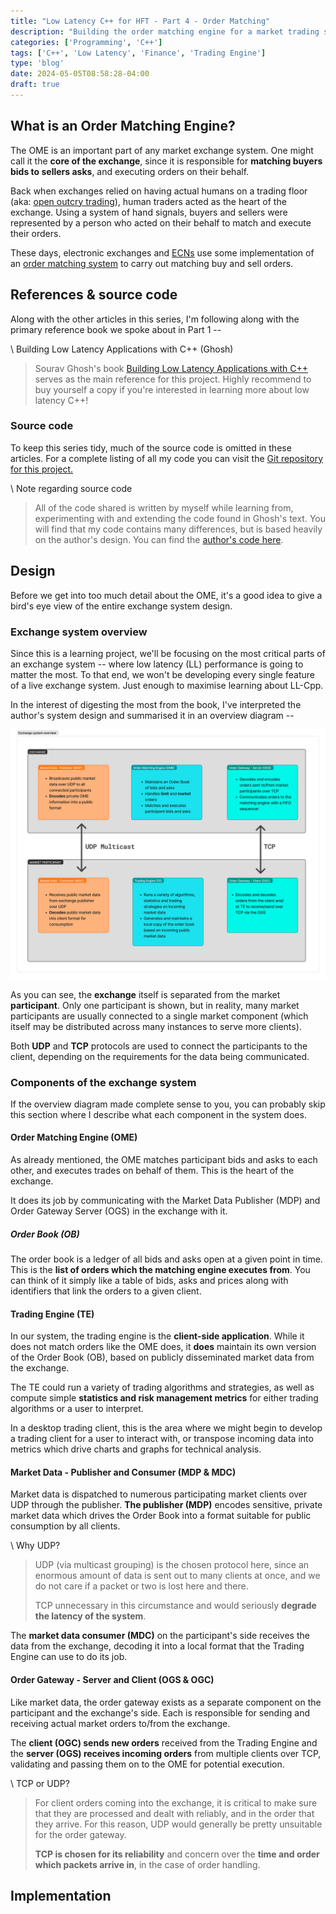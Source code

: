 ```yaml
---
title: "Low Latency C++ for HFT - Part 4 - Order Matching"
description: "Building the order matching engine for a market trading system"
categories: ['Programming', 'C++']
tags: ['C++', 'Low Latency', 'Finance', 'Trading Engine']
type: 'blog'
date: 2024-05-05T08:58:28-04:00
draft: true
---
```


## What is an Order Matching Engine?

The OME is an important part of any market exchange system. One might call it the **core of the exchange**, since it is responsible for **matching buyers bids to sellers asks**, and executing orders on their behalf.

Back when exchanges relied on having actual humans on a trading floor (aka: [open outcry trading](https://en.wikipedia.org/wiki/Open_outcry)), human traders acted as the heart of the exchange. Using a system of hand signals, buyers and sellers were represented by a person who acted on their behalf to match and execute their orders.

These days, electronic exchanges and [ECNs](https://en.wikipedia.org/wiki/Electronic_communication_network) use some implementation of an [order matching system](https://en.wikipedia.org/wiki/Order_matching_system) to carry out matching buy and sell orders.

## References & source code

Along with the other articles in this series, I'm following along with the primary reference book we spoke about in Part 1 --

\ Building Low Latency Applications with C++ (Ghosh)
> Sourav Ghosh's book [Building Low Latency Applications with C++](https://www.packtpub.com/product/building-low-latency-applications-with-c/9781837639359) serves as the main reference for this project. Highly recommend to buy yourself a copy if you're interested in learning more about low latency C++!

### Source code

To keep this series tidy, much of the source code is omitted in these articles. For a complete listing of all my code you can visit the [Git repository for this project.](https://github.com/stacygaudreau/nitek)

\ Note regarding source code
> All of the code shared is written by myself while learning from, experimenting with and extending the code found in Ghosh's text. You will find that my code contains many differences, but is based heavily on the author's design. You can find the [author's code here](https://github.com/PacktPublishing/Building-Low-Latency-Applications-with-CPP). 

## Design

Before we get into too much detail about the OME, it's a good idea to give a bird's eye view of the entire exchange system design.

### Exchange system overview

Since this is a learning project, we'll be focusing on the most critical parts of an exchange system -- where low latency (LL) performance is going to matter the most. To that end, we won't be developing every single feature of a live exchange system. Just enough to maximise learning about LL-Cpp.

In the interest of digesting the most from the book, I've interpreted the author's system design and summarised it in an overview diagram --

![Overview diagram of exchange system](./images/exchange-overview.png 'My interpretation of the exchange system design')

As you can see, the **exchange** itself is separated from the market **participant**. Only one participant is shown, but in reality, many market participants are usually connected to a single market component (which itself may be distributed across many instances to serve more clients).

Both **UDP** and **TCP** protocols are used to connect the participants to the client, depending on the requirements for the data being communicated.

### Components of the exchange system

If the overview diagram made complete sense to you, you can probably skip this section where I describe what each component in the system does.

#### Order Matching Engine (OME)

As already mentioned, the OME matches participant bids and asks to each other, and executes trades on behalf of them. This is the heart of the exchange.

It does its job by communicating with the Market Data Publisher (MDP) and Order Gateway Server (OGS) in the exchange with it. 

##### Order Book (OB)

The order book is a ledger of all bids and asks open at a given point in time. This is the **list of orders which the matching engine executes from**. You can think of it simply like a table of bids, asks and prices along with identifiers that link the orders to a given client.

#### Trading Engine (TE)

In our system, the trading engine is the **client-side application**. While it does not match orders like the OME does, it **does** maintain its own version of the Order Book (OB), based on publicly disseminated market data from the exchange. 

The TE could run a variety of trading algorithms and strategies, as well as compute simple **statistics and risk management metrics** for either trading algorithms or a user to interpret.

In a desktop trading client, this is the area where we might begin to develop a trading client for a user to interact with, or transpose incoming data into metrics which drive charts and graphs for technical analysis.

#### Market Data - Publisher and Consumer (MDP & MDC)

Market data is dispatched to numerous participating market clients over UDP through the publisher. **The publisher (MDP)** encodes sensitive, private market data which drives the Order Book into a format suitable for public consumption by all clients. 

\ Why UDP?
> UDP (via multicast grouping) is the chosen protocol here, since an enormous amount of data is sent out to many clients at once, and we do not care if a packet or two is lost here and there. 
> 
> TCP unnecessary in this circumstance and would seriously **degrade the latency of the system**.

The **market data consumer (MDC)** on the participant's side receives the data from the exchange, decoding it into a local format that the Trading Engine can use to do its job. 

#### Order Gateway - Server and Client (OGS & OGC)

Like market data, the order gateway exists as a separate component on the participant and the exchange's side. Each is responsible for sending and receiving actual market orders to/from the exchange.

The **client (OGC) sends new orders** received from the Trading Engine and the **server (OGS) receives incoming orders** from multiple clients over TCP, validating and passing them on to the OME for potential execution.

\ TCP or UDP?
> For client orders coming into the exchange, it is critical to make sure that they are processed and dealt with reliably, and in the order that they arrive. For this reason, UDP would generally be pretty unsuitable for the order gateway.
>
> **TCP is chosen for its reliability** and concern over the **time and order which packets arrive in**, in the case of order handling.







## Implementation
